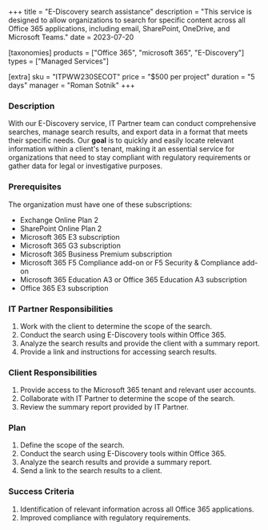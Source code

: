 +++
title = "E-Discovery search assistance"
description = "This service is designed to allow organizations to search for specific content across all Office 365 applications, including email, SharePoint, OneDrive, and Microsoft Teams."
date = 2023-07-20

[taxonomies]
products = ["Office 365", "microsoft 365", "E-Discovery"]
types = ["Managed Services"]

[extra]
sku = "ITPWW230SECOT"
price = "$500 per project"
duration = "5 days"
manager = "Roman Sotnik"
+++

### Description

With our E-Discovery service, IT Partner team can conduct comprehensive searches, manage search results, and export data in a format that meets their specific needs. Our **goal** is to quickly and easily locate relevant information within a client's tenant, making it an essential service for organizations that need to stay compliant with regulatory requirements or gather data for legal or investigative purposes. 

### Prerequisites

The organization must have one of these subscriptions:  

* Exchange Online Plan 2
* SharePoint Online Plan 2
* Microsoft 365 E3 subscription
* Microsoft 365 G3 subscription
* Microsoft 365 Business Premium subscription
* Microsoft 365 F5 Compliance add-on or F5 Security & Compliance add-on
* Microsoft 365 Education A3 or Office 365 Education A3 subscription
* Office 365 E3 subscription

### IT Partner Responsibilities

1. Work with the client to determine the scope of the search. 
2. Conduct the search using E-Discovery tools within Office 365. 
3. Analyze the search results and provide the client with a summary report. 
4. Provide a link and instructions for accessing search results. 

### Client Responsibilities

1. Provide access to the Microsoft 365 tenant and relevant user accounts. 
2. Collaborate with IT Partner to determine the scope of the search. 
3. Review the summary report provided by IT Partner. 

### Plan

1. Define the scope of the search. 
2. Conduct the search using E-Discovery tools within Office 365. 
3. Analyze the search results and provide a summary report. 
4. Send a link to the search results to a client. 

### Success Criteria

1. Identification of relevant information across all Office 365 applications. 
2. Improved compliance with regulatory requirements. 